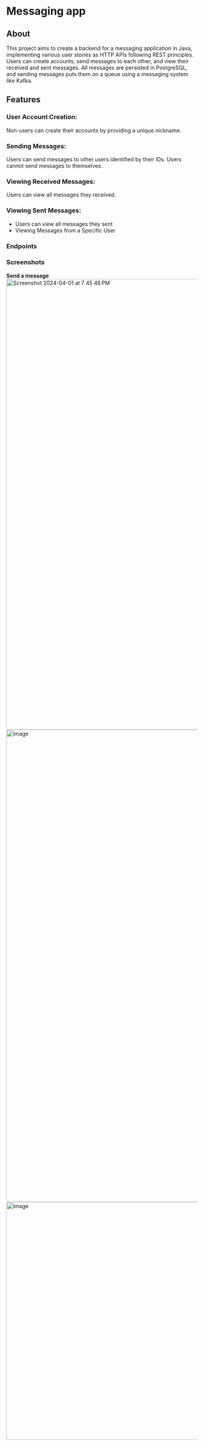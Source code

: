 # Messaging app

## About 
This project aims to create a backend for a messaging application in Java, implementing various user stories as HTTP APIs following REST principles. Users can create accounts, send messages to each other, and view their received and sent messages. All messages are persisted in PostgreSQL, and sending messages puts them on a queue using a messaging system like Kafka.

## Features
### User Account Creation:

Non-users can create their accounts by providing a unique nickname.

### Sending Messages:

Users can send messages to other users identified by their IDs.
Users cannot send messages to themselves.

### Viewing Received Messages:
Users can view all messages they received.

### Viewing Sent Messages:
- Users can view all messages they sent
- Viewing Messages from a Specific User

### Endpoints

### Screenshots
**Send a message**
<img width="1185" alt="Screenshot 2024-04-01 at 7 45 46 PM" src="https://github.com/preeti64/messagingAppTest/assets/58847237/2506d734-1b20-4c13-9855-803b4cdf8e41">
<img width="1242" alt="image" src="https://github.com/preeti64/messagingAppTest/assets/58847237/30aa386c-48b5-46e4-98c9-35283022117c">
<img width="625" alt="image" src="https://github.com/preeti64/messagingAppTest/assets/58847237/d548c0c3-009b-41a5-853e-f6ea39cb4a5f">

